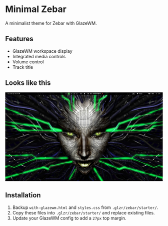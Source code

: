 # Minimal Zebar

A minimalist theme for Zebar with GlazeWM.

## Features

- GlazeWM workspace display
- Integrated media controls
- Volume control
- Track title

## Looks like this

![image](https://github.com/hax2/minimal-zebar-config/blob/main/image.jpg?raw=true)


## Installation

1. Backup `with-glazewm.html` and `styles.css` from `.glzr/zebar/starter/`.
2. Copy these files into `.glzr/zebar/starter/` and replace existing files.
3. Update your GlazeWM config to add a `27px` top margin.
